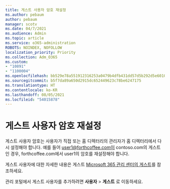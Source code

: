 ```yaml
---
title: 게스트 사용자 암호 재설정
ms.author: pebaum
author: pebaum
manager: scotv
ms.date: 04/7/2021
ms.audience: Admin
ms.topic: article
ms.service: o365-administration
ROBOTS: NOINDEX, NOFOLLOW
localization_priority: Priority
ms.collection: Adm_O365
ms.custom:
- "10891"
- "1100004"
ms.openlocfilehash: bb529e78a551912316253a0479b4dfb431dd57d5b292d5e60103a32a6a9959fa
ms.sourcegitcommit: b5f7da89a650d2915dc652449623c78be6247175
ms.translationtype: HT
ms.contentlocale: ko-KR
ms.lasthandoff: 08/05/2021
ms.locfileid: "54015878"
---
```

# <a name="guest-user-password-reset"></a>게스트 사용자 암호 재설정

게스트 사용자 암호는 사용자가 직접 또는 홈 디렉터리의 관리자가 홈 디렉터리에서 다시 설정해야 합니다. 예를 들어 user1@forthcoffee.com이 contoso.com의 게스트인 경우, forthcoffee.com에서 user1의 암호를 재설정해야 합니다.

게스트 사용자에 대한 자세한 내용은 게스트 [Microsoft 365 관리 센터의 게스트](https://docs.microsoft.com/microsoft-365/admin/add-users/about-guest-users)를 참조하세요.

관리 포털에서 게스트 사용자를 추가하려면 **사용자** > **게스트** 로 이동하세요.